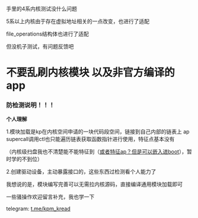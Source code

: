 手里的4系内核测试没什么问题

5系以上内核由于存在虚拟地址相关的一点改变，也进行了适配

file_operations结构体也进行了适配

但没机子测试，有问题反馈吧

# 不要乱刷内核模块 以及非官方编译的app

### 防检测说明！！！

**个人理解**

1.模块加载是kp在内核空间申请的一块代码段空间，链接到自己内部的链表上
ap supercall调用ctl也只能遍历链表获取函数指针进行使用，特征点基本没有

（内核级扫盘我也不清楚能不能特征到（<u>或者特征ap？但是可以嵌入进boot</u>），暂时学的不到位）

2.创建驱动设备，主动暴露接口的，这些东西过检测看个人能力了

我想说的是，模块编写完善可以无需拉内核源码，直接编译通用模块加载即可

一些骚操作欢迎留言补充，我也学一下

 telegram:
 [t.me/kpm_kread](https://t.me/kpm_kread)

